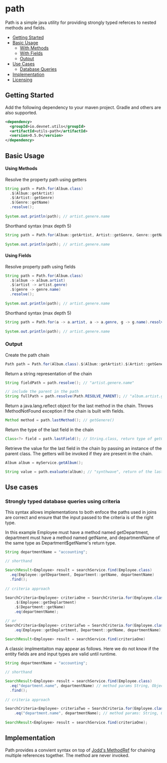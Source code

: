 # path

Path is a simple java utility for providing strongly typed referces to nested methods and fields.

- [Getting Started](#getting-started)
- [Basic Usage](#basic-usage)
  - [With Methods](#using-methods)
  - [With Fields](#using-fields)
  - [Output](#output)
- [Use Cases](#use-cases)
  - [Database Queries](#strongly-typed-database-queries-using-criteria)
- [Implementation](#implementation)
- [Licensing](#licensing)

## Getting Started

Add the following dependency to your maven project. Gradle and others are also supported.

```xml
<dependency>
  <groupId>io.devnet.utils</groupId>
  <artifactId>utils-path</artifactId>
  <version>0.5.0</version>
</dependency>
```

## Basic Usage

#### Using Methods
Resolve the property path using getters

```java
String path = Path.for(Album.class)
  .$(Album::getArtist)
  .$(Artist::getGenre)
  .$(Genre::getName)
  .resolve();
  
System.out.println(path); // artist.genere.name
```

Shorthand syntax (max depth 5)

```java
String path = Path.for(Album::getArtist, Artist::getGenre, Genre::getName).resolve();
  
System.out.println(path); // artist.genere.name
```

#### Using Fields
Resolve property path using fields

```java
String path = Path.for(Album.class)
  .$(album -> album.artist)
  .$(artist -> artist.genre)
  .$(genre -> genre.name)
  .resolve();
  
System.out.println(path); // artist.genere.name
```

Shorthand syntax (max depth 5)

```java
String path = Path.for(a -> a.artist, a -> a.genre, g -> g.name).resolve();
  
System.out.println(path); // artist.genere.name
```

### Output 

Create the path chain

```java 
Path path = Path.for(Album.class).$(Album::getArtist).$(Artist::getGenere);
```
Return a string representation of the chain
```java 
String fieldPath = path.resolve(); // "artist.genere.name"

// include the parent in the path
String fullPath = path.resolve(Path.RESOLVE_PARENT); // "album.artist.genre.name"

```
Return a java.lang.reflect object for the last method in the chain. Throws MethodNotFound exception if the chain is built with fields.
```java 
Method method = path.lastMethod(); // getGenere()
```

Return the type of the last field in the chain
```java 
Class<?> field = path.lastField(); // String.class, return type of getGenere()
```

Retrieve the value for the last field in the chain by passing an instance of the parent class. The getters will be invoked if they are present in the chain. 
```java 
Album album = myService.getAlbum();

String value = path.evaluate(album); // "synthwave", return of the last method in the chain: getGenere()
```

## Use cases
### Strongly typed database queries using criteria

This syntax allows implementations to both enfoce the paths used in joins are correct and ensure that the input passed to the criteria is of the right type.

In this example Employee must have a method named getDepartment, department must have a method named getName, and
departmentName of the same type as Department$getName's return type.

```java
String departmentName = "accounting";

// shorthand

SearchResult<Employee> result = searchService.find(Employee.class)
  .eq(Employee::getDepartment, Department::getName, departmentName)
  .find();
 
// criteria approach
 
SearchCriteria<Employee> criteriaOne = SearchCriteria.for(Employee.class)
    .$(Employee::getDeplartment)
    .$(Department::getName)
    .eq(departmentName);

// or
SearchCriteria<Employee> criteriaTwo = SearchCriteria.for(Employee.class)
    .eq(Employee::getDeplartment, Department::getName, departmentName);
    
SearchResult<Employee> result = searchService.find(criteriaOne)
```

A classic implmentaiton may appear as follows. Here we do not know if the entity fields are and input types are valid until runtime. 

```java
String departmentName = "accounting";

// shorthand

SearchResult<Employee> result = searchService.find(Employee.class)
  .eq("department.name", departmentName) // method params String, Object
  .find();
 
// criteria approach

SearchCriteria<Employee> criteriaTwo = SearchCriteria.for(Employee.class)
    .eq("department.name", departmentName); // method params: String, Object
    
SearchResult<Employee> result = searchService.find(criteriaOne);
```

## Implementation

Path provides a convient syntax on top of [Jodd's MethodRef](https://jodd.org/ref/methref.html) for chaining multiple references together. The method are never invoked.
